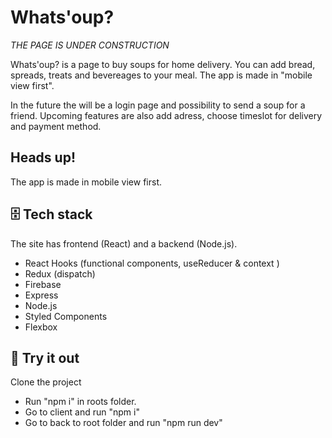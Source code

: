 # Whats'oup?

_THE PAGE IS UNDER CONSTRUCTION_

Whats'oup? is a page to buy soups for home delivery. You can add bread, spreads, treats and bevereages to your meal. The app is made in "mobile view first".

In the future the will be a login page and possibility to send a soup for a friend. Upcoming features are also add adress, choose timeslot for delivery and payment method.

## Heads up!

The app is made in mobile view first.

## 🗄️ Tech stack

The site has frontend (React) and a backend (Node.js).

- React Hooks (functional components, useReducer & context )
- Redux (dispatch)
- Firebase
- Express
- Node.js
- Styled Components
- Flexbox

## 🧪 Try it out

Clone the project

- Run "npm i" in roots folder.
- Go to client and run "npm i"
- Go to back to root folder and run "npm run dev"
